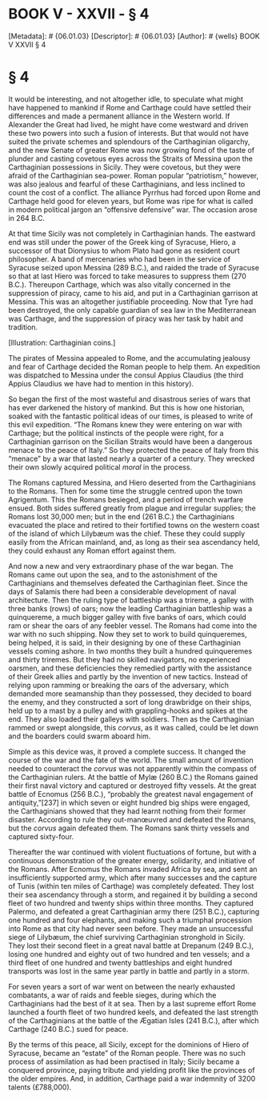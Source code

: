 # BOOK V - XXVII - § 4
[Metadata]: # {06.01.03}
[Descriptor]: # {06.01.03}
[Author]: # {wells}
BOOK V
XXVII
§ 4
# § 4
It would be interesting, and not altogether idle, to speculate what might have
happened to mankind if Rome and Carthage could have settled their differences
and made a permanent alliance in the Western world. If Alexander the Great had
lived, he might have come westward and driven these two powers into such a
fusion of interests. But that would not have suited the private schemes and
splendours of the Carthaginian oligarchy, and the new Senate of greater Rome
was now growing fond of the taste of plunder and casting covetous eyes across
the Straits of Messina upon the Carthaginian possessions in Sicily. They were
covetous, but they were afraid of the Carthaginian sea-power. Roman popular
“patriotism,” however, was also jealous and fearful of these Carthaginians, and
less inclined to count the cost of a conflict. The alliance Pyrrhus had forced
upon Rome and Carthage held good for eleven years, but Rome was ripe for what
is called in modern political jargon an “offensive defensive” war. The occasion
arose in 264 B.C.

At that time Sicily was not completely in Carthaginian hands. The eastward end
was still under the power of the Greek king of Syracuse, Hiero, a successor of
that Dionysius to whom Plato had gone as resident court philosopher. A band of
mercenaries who had been in the service of Syracuse seized upon Messina (289
B.C.), and raided the trade of Syracuse so that at last Hiero was forced to
take measures to suppress them (270 B.C.). Thereupon Carthage, which was also
vitally concerned in the suppression of piracy, came to his aid, and put in a
Carthaginian garrison at Messina. This was an altogether justifiable
proceeding. Now that Tyre had been destroyed, the only capable guardian of sea
law in the Mediterranean was Carthage, and the suppression of piracy was her
task by habit and tradition.

[Illustration: Carthaginian coins.]

The pirates of Messina appealed to Rome, and the accumulating jealousy and fear
of Carthage decided the Roman people to help them. An expedition was dispatched
to Messina under the consul Appius Claudius (the third Appius Claudius we have
had to mention in this history).

So began the first of the most wasteful and disastrous series of wars that has
ever darkened the history of mankind. But this is how one historian, soaked
with the fantastic political ideas of our times, is pleased to write of this
evil expedition. “The Romans knew they were entering on war with Carthage; but
the political instincts of the people were right, for a Carthaginian garrison
on the Sicilian Straits would have been a dangerous menace to the peace of
Italy.” So they protected the peace of Italy from this “menace” by a war that
lasted nearly a quarter of a century. They wrecked their own slowly acquired
political _moral_ in the process.

The Romans captured Messina, and Hiero deserted from the Carthaginians to the
Romans. Then for some time the struggle centred upon the town Agrigentum. This
the Romans besieged, and a period of trench warfare ensued. Both sides suffered
greatly from plague and irregular supplies; the Romans lost 30,000 men; but in
the end (261 B.C.) the Carthaginians evacuated the place and retired to their
fortified towns on the western coast of the island of which Lilybæum was the
chief. These they could supply easily from the African mainland, and, as long
as their sea ascendancy held, they could exhaust any Roman effort against them.

And now a new and very extraordinary phase of the war began. The Romans came
out upon the sea, and to the astonishment of the Carthaginians and themselves
defeated the Carthaginian fleet. Since the days of Salamis there had been a
considerable development of naval architecture. Then the ruling type of
battleship was a trireme, a galley with three banks (rows) of oars; now the
leading Carthaginian battleship was a quinquereme, a much bigger galley with
five banks of oars, which could ram or shear the oars of any feebler vessel.
The Romans had come into the war with no such shipping. Now they set to work to
build quinqueremes, being helped, it is said, in their designing by one of
these Carthaginian vessels coming ashore. In two months they built a hundred
quinqueremes and thirty triremes. But they had no skilled navigators, no
experienced oarsmen, and these deficiencies they remedied partly with the
assistance of their Greek allies and partly by the invention of new tactics.
Instead of relying upon ramming or breaking the oars of the adversary, which
demanded more seamanship than they possessed, they decided to board the enemy,
and they constructed a sort of long drawbridge on their ships, held up to a
mast by a pulley and with grappling-hooks and spikes at the end. They also
loaded their galleys with soldiers. Then as the Carthaginian rammed or swept
alongside, this _corvus_, as it was called, could be let down and the boarders
could swarm aboard him.

Simple as this device was, it proved a complete success. It changed the course
of the war and the fate of the world. The small amount of invention needed to
counteract the _corvus_ was not apparently within the compass of the
Carthaginian rulers. At the battle of Mylæ (260 B.C.) the Romans gained their
first naval victory and captured or destroyed fifty vessels. At the great
battle of Ecnomus (256 B.C.), “probably the greatest naval engagement of
antiquity,”[237] in which seven or eight hundred big ships were engaged, the
Carthaginians showed that they had learnt nothing from their former disaster.
According to rule they out-manœuvred and defeated the Romans, but the _corvus_
again defeated them. The Romans sank thirty vessels and captured sixty-four.

Thereafter the war continued with violent fluctuations of fortune, but with a
continuous demonstration of the greater energy, solidarity, and initiative of
the Romans. After Ecnomus the Romans invaded Africa by sea, and sent an
insufficiently supported army, which after many successes and the capture of
Tunis (within ten miles of Carthage) was completely defeated. They lost their
sea ascendancy through a storm, and regained it by building a second fleet of
two hundred and twenty ships within three months. They captured Palermo, and
defeated a great Carthaginian army there (251 B.C.), capturing one hundred and
four elephants, and making such a triumphal procession into Rome as that city
had never seen before. They made an unsuccessful siege of Lilybæum, the chief
surviving Carthaginian stronghold in Sicily. They lost their second fleet in a
great naval battle at Drepanum (249 B.C.), losing one hundred and eighty out of
two hundred and ten vessels; and a third fleet of one hundred and twenty
battleships and eight hundred transports was lost in the same year partly in
battle and partly in a storm.

For seven years a sort of war went on between the nearly exhausted combatants,
a war of raids and feeble sieges, during which the Carthaginians had the best
of it at sea. Then by a last supreme effort Rome launched a fourth fleet of two
hundred keels, and defeated the last strength of the Carthaginians at the
battle of the Ægatian Isles (241 B.C.), after which Carthage (240 B.C.) sued
for peace.

By the terms of this peace, all Sicily, except for the dominions of Hiero of
Syracuse, became an “estate” of the Roman people. There was no such process of
assimilation as had been practised in Italy; Sicily became a conquered
province, paying tribute and yielding profit like the provinces of the older
empires. And, in addition, Carthage paid a war indemnity of 3200 talents
(£788,000).


